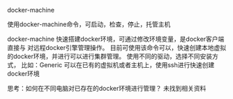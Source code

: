 docker-machine 

使用docker-machine命令，可启动，检查，停止，托管主机

docker-machine 快速搭建docker环境，可通过修改环境变量，是docker客户端直接与
对远程docker引擎管理操作。
目前可使用该命令可以，快速创建本地虚拟的docker环境，并进行可以进行集群管理。
使用不同的驱动，选择不同安装方式，
比如：Generic 可以在已有的虚拟机或者主机上，使用ssh进行快速创建docker环境

思考：如何在不同电脑对已存在的docker环境进行管理？
未找到相关资料

